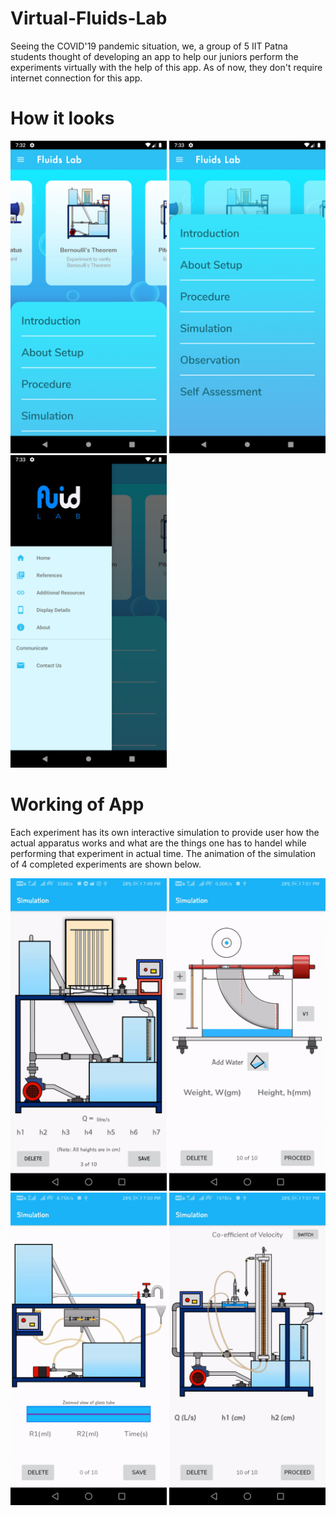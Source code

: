 # Virtual-Fluids-Lab

Seeing the COVID'19 pandemic situation, we, a group of 5 IIT Patna students thought of developing an app to help our juniors perform the experiments virtually with the help of this app. As of now, they don't require internet connection for this app.

# How it looks

<img src="Screenshot_20210208_193239.png" width="250" height="500"> <img src="Screenshot_20210208_193310.png" width="250" height="500"> <img src="Screenshot_20210208_193317.png" width="250" height="500">

# Working of App

Each experiment has its own interactive simulation to provide user how the actual apparatus works and what are the things one has to handel while performing that experiment in actual time. The animation of the simulation of 4 completed experiments are shown below.

<img src="bernoulli.gif" width="250" height="500"> <img src="center%20of%20pressure.gif" width="250" height="500"> <img src="reynolds.gif" width="250" height="500"> <img src="pitot.gif" width="250" height="500">
